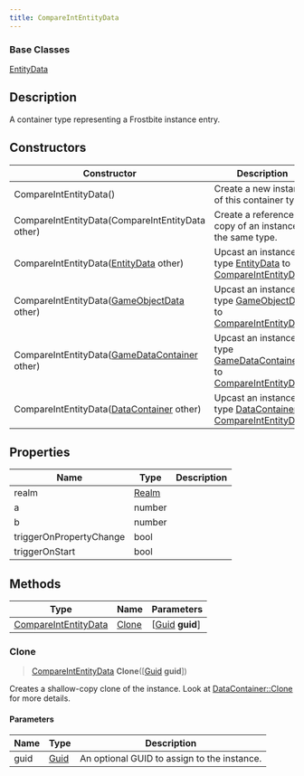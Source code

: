 ```yaml
---
title: CompareIntEntityData
---
```

### Base Classes

[EntityData](EntityData)

## Description

A container type representing a Frostbite instance entry.

## Constructors

| Constructor                                                                     | Description                                                                                                                     |
| ------------------------------------------------------------------------------- | ------------------------------------------------------------------------------------------------------------------------------- |
| CompareIntEntityData()                                                          | Create a new instance of this container type.                                                                                   |
| CompareIntEntityData(CompareIntEntityData other)                                | Create a reference copy of an instance of the same type.                                                                        |
| CompareIntEntityData([EntityData](EntityData) other)                            | Upcast an instance of type [EntityData](EntityData) to [CompareIntEntityData](CompareIntEntityData).                            |
| CompareIntEntityData([GameObjectData](GameObjectData) other)                    | Upcast an instance of type [GameObjectData](GameObjectData) to [CompareIntEntityData](CompareIntEntityData).                    |
| CompareIntEntityData([GameDataContainer](GameDataContainer) other)              | Upcast an instance of type [GameDataContainer](GameDataContainer) to [CompareIntEntityData](CompareIntEntityData).              |
| CompareIntEntityData([DataContainer](/vext/ref/shared/class/datacontainer) other) | Upcast an instance of type [DataContainer](/vext/ref/shared/class/datacontainer) to [CompareIntEntityData](CompareIntEntityData). |

## Properties

| Name                    | Type           | Description |
| ----------------------- | -------------- | ----------- |
| realm                   | [Realm](Realm) |             |
| a                       | number         |             |
| b                       | number         |             |
| triggerOnPropertyChange | bool           |             |
| triggerOnStart          | bool           |             |

## Methods

| Type                                         | Name            | Parameters                                     |
| -------------------------------------------- | --------------- | ---------------------------------------------- |
| [CompareIntEntityData](CompareIntEntityData) | [Clone](#clone) | \[[Guid](/vext/ref/shared/class/guid) **guid**\] |

### Clone

> [CompareIntEntityData](CompareIntEntityData) **Clone**(\[[Guid](/vext/ref/shared/class/guid) **guid**\])

Creates a shallow-copy clone of the instance. Look at [DataContainer::Clone](/vext/ref/shared/class/datacontainer#clone) for more details.

#### Parameters

| Name | Type         | Description                                 |
| ---- | ------------ | ------------------------------------------- |
| guid | [Guid](Guid) | An optional GUID to assign to the instance. |
